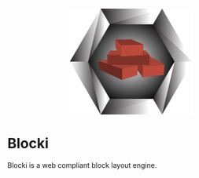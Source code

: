 
<p align="center"><img width="250" src="https://github.com/omalinov/Blocki/blob/master/logo.png?raw=true" alt="The Blocki logo should be here"/></p>

# Blocki
Blocki is a web compliant block layout engine.
